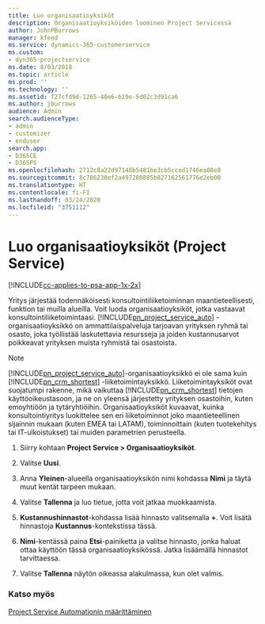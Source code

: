 ```yaml
---
title: Luo organisaatioyksiköt
description: Organisaatioyksiköiden luominen Project Servicessä
author: JohnPBurrows
manager: kfend
ms.service: dynamics-365-customerservice
ms.custom:
- dyn365-projectservice
ms.date: 8/03/2018
ms.topic: article
ms.prod: ''
ms.technology: ''
ms.assetid: f27cfd9d-1265-40e6-b19e-5d02c3d91ca6
ms.author: jburrows
audience: Admin
search.audienceType:
- admin
- customizer
- enduser
search.app:
- D365CE
- D365PS
ms.openlocfilehash: 2712c8a22d97148b5481be3cb5cced1746ea08e8
ms.sourcegitcommit: 8c786230ef2a497280885b827162561776e2eb00
ms.translationtype: HT
ms.contentlocale: fi-FI
ms.lasthandoff: 03/24/2020
ms.locfileid: "3751112"
---
```

# <a name="create-organizational-units-project-service"></a>Luo organisaatioyksiköt (Project Service)

[!INCLUDE[cc-applies-to-psa-app-1x-2x](../includes/cc-applies-to-psa-app-1x-2x.md)]

Yritys järjestää todennäköisesti konsultointiliiketoiminnan maantieteellisesti, funktion tai muilla alueilla. Voit luoda organisaatioyksiköt, jotka vastaavat konsultointiliiketoimintaasi. [!INCLUDE[pn_project_service_auto](../includes/pn-project-service-auto.md)] -organisaatioyksikkö on ammattilaispalveluja tarjoavan yrityksen ryhmä tai osasto, joka työllistää laskutettavia resursseja ja joiden kustannusarvot poikkeavat yrityksen muista ryhmistä tai osastoista.  
  
> [!NOTE]
>  [!INCLUDE[pn_project_service_auto](../includes/pn-project-service-auto.md)]-organisaatioyksikkö ei ole sama kuin [!INCLUDE[pn_crm_shortest](../includes/pn-crm-shortest.md)] -liiketoimintayksikkö. Liiketoimintayksiköt ovat suojatumpi rakenne, mikä vaikuttaa [!INCLUDE[pn_crm_shortest](../includes/pn-crm-shortest.md)] tietojen käyttöoikeustasoon, ja ne on yleensä järjestetty yrityksen osastoihin, kuten emoyhtiöön ja tytäryhtiöihin. Organisaatioyksiköt kuvaavat, kuinka konsultointiyritys luokittelee sen eri liiketoiminnot joko maantieteellinen sijainnin mukaan (kuten EMEA tai LATAM), toiminnoittain (kuten tuotekehitys tai IT-ulkoistukset) tai muiden parametrien perusteella.  
  
1.  Siirry kohtaan **Project Service > Organisaatioyksiköt**.  
  
2.  Valitse **Uusi**.  
  
3.  Anna **Yleinen**-alueella organisaatioyksikön nimi kohdassa **Nimi** ja täytä muut kentät tarpeen mukaan.  
  
4.  Valitse **Tallenna** ja luo tietue, jotta voit jatkaa muokkaamista.  
  
5.  **Kustannushinnastot**-kohdassa lisää hinnasto valitsemalla **+**. Voit lisätä hinnastoja **Kustannus**-kontekstissa tässä.  
  
6.  **Nimi**-kentässä paina **Etsi**-painiketta ja valitse hinnasto, jonka haluat ottaa käyttöön tässä organisaatioyksikössä. Jatka lisäämällä hinnastot tarvittaessa.  
  
7.  Valitse **Tallenna** näytön oikeassa alakulmassa, kun olet valmis.  
  
### <a name="see-also"></a>Katso myös  
 [Project Service Automationin määrittäminen](../project-service/configure.md)
